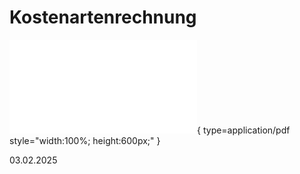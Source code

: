 # Kostenartenrechnung

![kostenartenrechnung](pics/kostenartenrechnung.pdf){ type=application/pdf style="width:100%; height:600px;" }

03.02.2025
